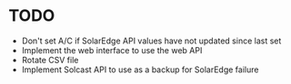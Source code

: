 # TODO

- Don't set A/C if SolarEdge API values have not updated since last set
- Implement the web interface to use the web API
- Rotate CSV file
- Implement Solcast API to use as a backup for SolarEdge failure
